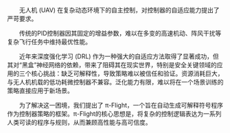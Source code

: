 &emsp;&emsp;无人机 (UAV) 在复杂动态环境下的自主控制，对控制器的自适应能力提出了严苛要求。
    
&emsp;&emsp;传统的PID控制器因其固定的增益参数，难以在多变的高速机动、阵风干扰等复杂飞行任务中维持最优性能。

&emsp;&emsp;近年来深度强化学习 (DRL) 作为一种强大的自适应方法取得了显著成功，但其对“黑盒”神经网络的依赖，带来了阻碍其在现实世界，特别是安全关键领域的应用的三个核心挑战：缺乏可解释性，导致策略难以被信任和验证。资源消耗巨大，与无人机机载的低功耗微控制器不兼容。泛化能力有限，难以将在一个场景训练的策略直接应用于新场景。

&emsp;&emsp;为了解决这一困境，我们提出了 π-Flight，一个旨在自动生成可解释符号程序作为控制器策略的框架。π-Flight的核心思想是，将复杂的控制逻辑表达为一系列人类可读的程序与规则，从而兼顾高性能与高可信度。